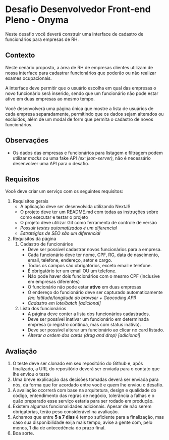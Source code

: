 # Desafio Desenvolvedor Front-end Pleno - Onyma

Neste desafio você deverá construir uma interface de cadastro de funcionários para empresas de RH.

## Contexto

Neste cenário proposto, a área de RH de empresas clientes utilizam de nossa interface para cadastrar funcionários que poderão ou não realizar exames ocupacionais.

A interface deve permitir que o usuário escolha em qual das empresas o novo funcionário será inserido, sendo que um funcionário não pode estar ativo em duas empresas ao mesmo tempo.

Você desenvolverá uma página única que mostre a lista de usuários de cada empresa separadamente, permitindo que os dados sejam alterados ou excluídos, além de um modal de form que permita o cadastro de novos funcionários.

## Observações
- Os dados das empresas e funcionários para listagem e filtragem podem utilizar _mocks_ ou uma fake API *(ex: json-server)*, não é necessário desenvolver uma API para o desafio.


## Requisitos

Você deve criar um serviço com os seguintes requisitos:

1. Requisitos gerais
   - A aplicação deve ser desenvolvida utilizando NextJS
   - O projeto deve ter um README.md com todas as instruções sobre como executar e testar o projeto
   - O projeto deve utilizar Git como ferramenta de controle de versão
   - *Possuir testes automatizados é um diferencial*
   - *Estratégias de SEO são um diferencial*
1. Requisitos da página
    1. Cadastro de funcionários
        - Deve ser possível cadastrar novos funcionários para a empresa.
       - Cada funcionário deve ter nome, CPF, RG, data de nascimento, email, telefone, endereço, setor e cargo.
        - Todos os campos são obrigatórios, exceto email e telefone.
        - É obrigatório ter um email OU um telefone.
        - Não pode haver dois funcionários com o mesmo CPF (inclusive em empresas diferentes)
        - O funcionário não pode estar **ativo** em duas empresas
        - O endereço do funcionário deve ser capturado automaticamente *(ex: latitude/longitude do browser + Geocoding API)*
        - *Cadastro em lote/batch [adicional]*
    2. Lista dos funcionários
        - A página deve conter a lista dos funcionários cadastrados.
        - Deve ser possível inativar um funcionário em determinada empresa (o registro continua, mas com status inativo).
        - Deve ser possível alterar um funcionário ao clicar no card listado.
        - *Alterar a ordem dos cards (drag and drop) [adicional]*


## Avaliação

1. O teste deve ser clonado em seu repositório do Github e, após finalizado, a URL do repositório deverá ser enviada para o contato que lhe enviou o teste
2. Uma breve explicação das decisões tomadas deverá ser enviada para nós, da forma que for acordado entre você e quem lhe enviou o desafio.
3. A avaliação ocorrerá com base na arquitetura, design e qualidade do código, entendimento das regras de negócio, tolerância a falhas e o quão preparado esse serviço estaria para ser rodado em produção.
4. Existem algumas funcionalidades adicionais. Apesar de não serem obrigatórias, terão peso considerável na avaliação.
4. Achamos que entre **5 a 7 dias** é tempo suficiente para a finalização, mas caso sua disponibilidade exija mais tempo, avise a gente com, pelo menos, 1 dia de antecedência do prazo final.
5. Boa sorte.
